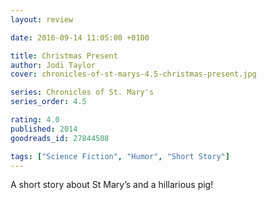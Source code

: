 ```yaml
---
layout: review

date: 2016-09-14 11:05:00 +0100

title: Christmas Present
author: Jodi Taylor
cover: chronicles-of-st-marys-4.5-christmas-present.jpg

series: Chronicles of St. Mary's
series_order: 4.5

rating: 4.0
published: 2014
goodreads_id: 27844508

tags: ["Science Fiction", "Humor", "Short Story"]
---
```


A short story about St Mary’s and a hillarious pig!
